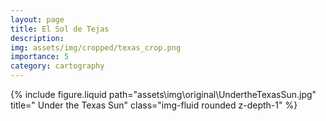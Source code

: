 ```yaml
---
layout: page
title: El Sol de Tejas
description: 
img: assets/img/cropped/texas_crop.png
importance: 5
category: cartography
---
```


<div class="row justify-content-sm-center">
  <div class="col-4 mt-3 mt-md-0">
    {% include figure.liquid path="assets\img\original\UndertheTexasSun.jpg" title=" Under the Texas Sun" class="img-fluid rounded z-depth-1" %}
  </div>
</div>






